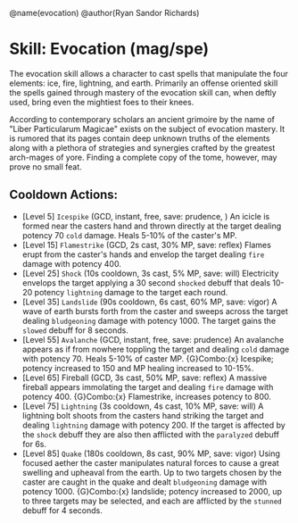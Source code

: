 @name(evocation)
@author(Ryan Sandor Richards)

# Skill: Evocation (mag/spe)
The evocation skill allows a character to cast spells that manipulate the four
elements: ice, fire, lightning, and earth. Primarily an offense oriented skill
the spells gained through mastery of the evocation skill can, when deftly used,
bring even the mightiest foes to their knees.

According to contemporary scholars an ancient grimoire by the name of "Liber
Particularum Magicae" exists on the subject of evocation mastery. It is rumored
that its pages contain deep unknown truths of the elements along with a plethora
of strategies and synergies crafted by the greatest arch-mages of yore. Finding
a complete copy of the tome, however, may prove no small feat.

## Cooldown Actions:

* [Level 5] `Icespike` (GCD, instant, free, save: prudence, )
  An icicle is formed near the casters hand and thrown directly at the target
  dealing potency 70 `cold` damage. Heals 5-10% of the caster's MP.
* [Level 15] `Flamestrike` (GCD, 2s cast, 30% MP, save: reflex)
  Flames erupt from the caster's hands and envelop the target dealing `fire`
  damage with potency 400.
* [Level 25] `Shock` (10s cooldown, 3s cast, 5% MP, save: will)
  Electricity envelops the target applying a 30 second `shocked` debuff that
  deals 10-20 potency `lightning` damage to the target each round.
* [Level 35] `Landslide` (90s cooldown, 6s cast, 60% MP, save: vigor)
  A wave of earth bursts forth from the caster and sweeps across the target
  dealing `bludgeoning` damage with potency 1000. The target gains the `slowed`
  debuff for 8 seconds.
* [Level 55] `Avalanche` (GCD, instant, free, save: prudence)
  An avalanche appears as if from nowhere toppling the target and dealing `cold`
  damage with potency 70. Heals 5-10% of caster MP. {G}Combo:{x} Icespike;
  potency increased to 150 and MP healing increased to 10-15%.
* [Level 65] Fireball (GCD, 3s cast, 50% MP, save: reflex)
  A massive fireball appears immolating the target and dealing `fire` damage
  with potency 400. {G}Combo:{x} Flamestrike, increases potency to 800.
* [Level 75] `Lightning` (3s cooldown, 4s cast, 10% MP, save: will)
  A lightning bolt shoots from the casters hand striking the target and dealing
  `lightning` damage with potency 200. If the target is affected by the `shock`
  debuff they are also then afflicted with the `paralyzed` debuff for 6s.
* [Level 85] `Quake` (180s cooldown, 8s cast, 90% MP, save: vigor)
  Using focused aether the caster manipulates natural forces to cause a great
  swelling and upheaval from the earth. Up to two targets chosen by the caster
  are caught in the quake and dealt `bludgeoning` damage with potency 1000.
  {G}Combo:{x} landslide; potency increased to 2000, up to three targets may be
  selected, and each are afflicted by the `stunned` debuff for 4 seconds.
